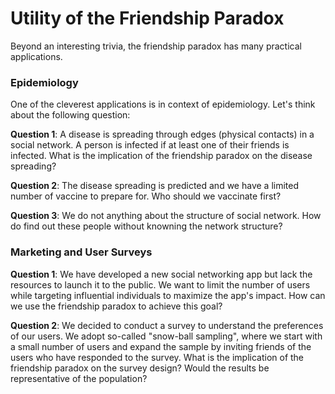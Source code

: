 # Utility of the Friendship Paradox

Beyond an interesting trivia, the friendship paradox has many practical applications.


### Epidemiology
One of the cleverest applications is in context of epidemiology. Let's think about the following question:

**Question 1**:
A disease is spreading through edges (physical contacts) in a social network. A person is infected if at least one of their friends is infected. What is the implication of the friendship paradox on the disease spreading?

**Question 2**: The disease spreading is predicted and we have a limited number of vaccine to prepare for. Who should we vaccinate first?

**Question 3**: We do not anything about the structure of social network. How do find out these people without knowning the network structure?

### Marketing and User Surveys

**Question 1**: We have developed a new social networking app but lack the resources to launch it to the public. We want to limit the number of users while targeting influential individuals to maximize the app's impact. How can we use the friendship paradox to achieve this goal?

**Question 2**: We decided to conduct a survey to understand the preferences of our users. We adopt so-called "snow-ball sampling", where we start with a small number of users and expand the sample by inviting friends of the users who have responded to the survey. What is the implication of the friendship paradox on the survey design? Would the results be representative of the population?